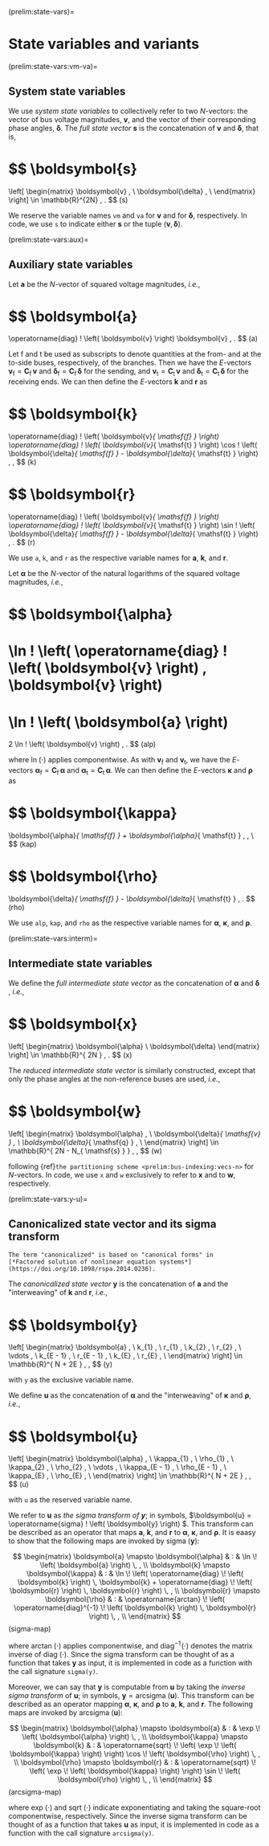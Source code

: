 (prelim:state-vars)=
# State variables and variants

(prelim:state-vars:vm-va)=
## System state variables

We use *system state variables* to collectively refer to two $N$-vectors:
the vector of bus voltage magnitudes,
$\boldsymbol{v}$,
and
the vector of their corresponding phase angles,
$\boldsymbol{\delta}$.
The *full state vector*
$\boldsymbol{s}$
is the concatenation of $\boldsymbol{v}$ and $\boldsymbol{\delta}$,
that is,

$$
\boldsymbol{s}
=
\left[ \begin{matrix}
    \boldsymbol{v}      \, \\
    \boldsymbol{\delta} \, \\
\end{matrix} \right]
\in \mathbb{R}^{2N} \, .
$$ (s)

We reserve the variable names `vm` and `va`
for $\boldsymbol{v}$
and for $\boldsymbol{\delta}$,
respectively.
In code, we use `s` to indicate either
$\boldsymbol{s}$
or the tuple
$\left( \boldsymbol{v}, \boldsymbol{\delta} \right)$.

(prelim:state-vars:aux)=
## Auxiliary state variables

Let
$\boldsymbol{a}$
be the $N$-vector of squared voltage magnitudes,
*i.e.*,

$$
\boldsymbol{a}
=
\operatorname{diag} \! \left( \boldsymbol{v} \right) \boldsymbol{v}
\, .
$$ (a)

Let $\mathsf{f}$ and $\mathsf{t}$ be used as subscripts
to denote quantities at the from- and at the to-side buses, respectively, of the branches.
Then we have the $E$-vectors
$\boldsymbol{v}_{ \mathsf{f} } = \boldsymbol{C}_{ \mathsf{f} } \, \boldsymbol{v}$
and
$\boldsymbol{\delta}_{ \mathsf{f} } = \boldsymbol{C}_{ \mathsf{f} } \, \boldsymbol{\delta}$
for the sending,
and
$\boldsymbol{v}_{ \mathsf{t} } = \boldsymbol{C}_{ \mathsf{t} } \, \boldsymbol{v}$
and
$\boldsymbol{\delta}_{ \mathsf{t} } = \boldsymbol{C}_{ \mathsf{t} } \, \boldsymbol{\delta}$
for the receiving ends.
We can then define the $E$-vectors
$\boldsymbol{k}$ and $\boldsymbol{r}$
as

$$
\boldsymbol{k}
=
\operatorname{diag} \! \left( \boldsymbol{v}_{ \mathsf{f} } \right)
\operatorname{diag} \! \left( \boldsymbol{v}_{ \mathsf{t} } \right)
\cos \! \left( \boldsymbol{\delta}_{ \mathsf{f} } - \boldsymbol{\delta}_{ \mathsf{t} } \right)
\, ,
$$ (k)

$$
\boldsymbol{r}
=
\operatorname{diag} \! \left( \boldsymbol{v}_{ \mathsf{f} } \right)
\operatorname{diag} \! \left( \boldsymbol{v}_{ \mathsf{t} } \right)
\sin \! \left( \boldsymbol{\delta}_{ \mathsf{f} } - \boldsymbol{\delta}_{ \mathsf{t} } \right)
\, .
$$ (r)

We use `a`, `k`, and `r`
as the respective variable names for
$\boldsymbol{a}$, $\boldsymbol{k}$, and $\boldsymbol{r}$.

Let
$\boldsymbol{\alpha}$
be the $N$-vector of the natural logarithms of the squared voltage magnitudes, *i.e.*,

$$
\boldsymbol{\alpha}
=
\ln \! \left( \operatorname{diag} \! \left( \boldsymbol{v} \right) \, \boldsymbol{v} \right)
=
\ln \! \left( \boldsymbol{a} \right)
=
2 \ln \! \left( \boldsymbol{v} \right)
\, .
$$ (alp)

where $\ln \! \left( \cdot \right)$ applies componentwise.
As with $\boldsymbol{v}_{ \mathsf{f} }$ and $\boldsymbol{v}_{ \mathsf{t} }$,
we have the $E$-vectors
$\boldsymbol{\alpha}_{ \mathsf{f} } = \boldsymbol{C}_{ \mathsf{f} } \, \boldsymbol{\alpha}$
and
$\boldsymbol{\alpha}_{ \mathsf{t} } = \boldsymbol{C}_{ \mathsf{t} } \, \boldsymbol{\alpha}$.
We can then define the $E$-vectors
$\boldsymbol{\kappa}$ and $\boldsymbol{\rho}$
as

$$
\boldsymbol{\kappa}
=
\boldsymbol{\alpha}_{ \mathsf{f} } + \boldsymbol{\alpha}_{ \mathsf{t} }
\, , \\
$$ (kap)

$$
\boldsymbol{\rho}
=
\boldsymbol{\delta}_{ \mathsf{f} } - \boldsymbol{\delta}_{ \mathsf{t} }
\, .
$$ (rho)

We use `alp`, `kap`, and `rho`
as the respective variable names for
$\boldsymbol{\alpha}$, $\boldsymbol{\kappa}$, and $\boldsymbol{\rho}$.

(prelim:state-vars:interm)=
## Intermediate state variables

We define the *full intermediate state vector* as the concatenation of $\boldsymbol{\alpha}$ and $\boldsymbol{\delta}$ , *i.e.*,

$$
\boldsymbol{x}
=
\left[ \begin{matrix}
    \boldsymbol{\alpha} \\
    \boldsymbol{\delta}
\end{matrix} \right]
\in \mathbb{R}^{ 2N }
\, .
$$ (x)

The *reduced intermediate state vector* is similarly constructed, except that only the phase angles at the non-reference buses are used, *i.e.*,

$$
\boldsymbol{w}
=
\left[ \begin{matrix}
    \boldsymbol{\alpha} \, \\
    \boldsymbol{\delta}_{ \mathsf{v} } \, \\
    \boldsymbol{\delta}_{ \mathsf{q} } \, \\
\end{matrix} \right]
\in \mathbb{R}^{ 2N - N_{ \mathsf{s} } }
\, ,
$$ (w)

following {ref}`the partitioning scheme <prelim:bus-indexing:vecs-n>` for $N$-vectors.
In code, we use `x` and `w` exclusively to refer to $\boldsymbol{x}$ and to $\boldsymbol{w}$, respectively.

(prelim:state-vars:y-u)=
## Canonicalized state vector and its sigma transform

```{margin}
The term "canonicalized" is based on "canonical forms" in
[*Factored solution of nonlinear equation systems*](https://doi.org/10.1098/rspa.2014.0236).
```

The *canonicalized state vector*
$\boldsymbol{y}$
is the concatenation of $\boldsymbol{a}$
and the "interweaving" of $\boldsymbol{k}$ and $\boldsymbol{r}$,
*i.e.*,

$$
\boldsymbol{y}
=
\left[ \begin{matrix}
    \boldsymbol{a}  \, \\
    k_{1}           \, \\
    r_{1}           \, \\
    k_{2}           \, \\
    r_{2}           \, \\
    \vdots          \, \\
    k_{E - 1}       \, \\
    r_{E - 1}       \, \\
    k_{E}           \, \\
    r_{E}           \, \\
\end{matrix} \right]
\in \mathbb{R}^{ N + 2E }
\, ,
$$ (y)

with `y` as the exclusive variable name.

We define
$\boldsymbol{u}$
as the concatenation of $\boldsymbol{\alpha}$
and the "interweaving" of $\boldsymbol{\kappa}$ and $\boldsymbol{\rho}$,
*i.e.*,

$$
\boldsymbol{u}
=
\left[ \begin{matrix}
    \boldsymbol{\alpha} \, \\
    \kappa_{1}          \, \\
    \rho_{1}            \, \\
    \kappa_{2}          \, \\
    \rho_{2}            \, \\
    \vdots              \, \\
    \kappa_{E - 1}      \, \\
    \rho_{E - 1}        \, \\
    \kappa_{E}          \, \\
    \rho_{E}            \, \\
\end{matrix} \right]
\in \mathbb{R}^{ N + 2E }
\, ,
$$ (u)

with `u` as the reserved variable name.

We refer to $\boldsymbol{u}$ as
*the sigma transform of $\boldsymbol{y}$*;
in symbols,
$\boldsymbol{u} = \operatorname{sigma} \! \left( \boldsymbol{y} \right) $.
This transform can be described as an operator that maps
$\boldsymbol{a}$, $\boldsymbol{k}$, and $\boldsymbol{r}$
to
$\boldsymbol{\alpha}$, $\boldsymbol{\kappa}$, and $\boldsymbol{\rho}$.
It is eaasy to show that the following maps are invoked by
$\operatorname{sigma} \! \left( \boldsymbol{y} \right)$:

$$
\begin{matrix}
    \boldsymbol{a} \mapsto \boldsymbol{\alpha}
    & : &
    \ln \! \left( \boldsymbol{a} \right)
    \, , \\
    \boldsymbol{k} \mapsto \boldsymbol{\kappa}
    & : &
    \ln \! \left(
        \operatorname{diag} \! \left( \boldsymbol{k} \right) \, \boldsymbol{k}
        +
        \operatorname{diag} \! \left( \boldsymbol{r} \right) \, \boldsymbol{r}
    \right)
    \, , \\
    \boldsymbol{r} \mapsto \boldsymbol{\rho}
    & : &
    \operatorname{arctan} \! \left(
        \operatorname{diag}^{-1} \! \left( \boldsymbol{k} \right) \, \boldsymbol{r}
    \right)
    \, , \\
\end{matrix}
$$ (sigma-map)

where
$\operatorname{arctan} \! \left( \cdot \right)$
applies componentwise,
and
$\operatorname{diag}^{-1} \! \left( \cdot \right)$
denotes the matrix inverse of
$\operatorname{diag} \! \left( \cdot \right)$.
Since the sigma transform can be thought of as a function
that takes $\boldsymbol{y}$ as input,
it is implemented in code as a function with the call signature `sigma(y)`.

Moreover, we can say that $\boldsymbol{y}$ is computable from $\boldsymbol{u}$ by taking the
*inverse sigma transform* of $\boldsymbol{u}$;
in symbols,
$\boldsymbol{y} = \operatorname{arcsigma} \! \left( \boldsymbol{u} \right)$.
This transform can be described as an operator mapping
$\boldsymbol{\alpha}$, $\boldsymbol{\kappa}$, and $\boldsymbol{\rho}$
to
$\boldsymbol{a}$, $\boldsymbol{k}$, and $\boldsymbol{r}$.
The following maps are invoked by
$\operatorname{arcsigma} \! \left( \boldsymbol{u} \right)$:

$$
\begin{matrix}
    \boldsymbol{\alpha} \mapsto \boldsymbol{a}
    & : &
    \exp \! \left( \boldsymbol{\alpha} \right)
    \, , \\
    \boldsymbol{\kappa} \mapsto \boldsymbol{k}
    & : &
    \operatorname{sqrt} \! \left( \exp \! \left( \boldsymbol{\kappa} \right) \right)
    \cos \! \left( \boldsymbol{\rho} \right)
    \, , \\
    \boldsymbol{\rho} \mapsto \boldsymbol{r}
    & : &
    \operatorname{sqrt} \! \left( \exp \! \left( \boldsymbol{\kappa} \right) \right)
    \sin \! \left( \boldsymbol{\rho} \right)
    \, , \\
\end{matrix}
$$ (arcsigma-map)

where
$\exp \! \left( \cdot \right)$
and
$\operatorname{sqrt} \! \left( \cdot \right)$
indicate exponentiating and taking the square-root componentwise, respectively.
Since the inverse sigma transform can be thought of as a function
that takes $\boldsymbol{u}$ as input,
it is implemented in code as a function with the call signature `arcsigma(y)`.
